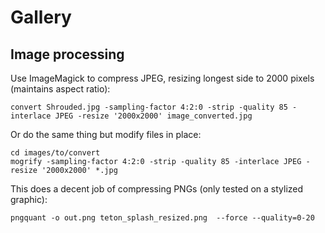 # Gallery

## Image processing

Use ImageMagick to compress JPEG, resizing longest side to 2000 pixels (maintains aspect ratio):

    convert Shrouded.jpg -sampling-factor 4:2:0 -strip -quality 85 -interlace JPEG -resize '2000x2000' image_converted.jpg

Or do the same thing but modify files in place:

    cd images/to/convert
    mogrify -sampling-factor 4:2:0 -strip -quality 85 -interlace JPEG -resize '2000x2000' *.jpg

This does a decent job of compressing PNGs (only tested on a stylized graphic):

    pngquant -o out.png teton_splash_resized.png  --force --quality=0-20
